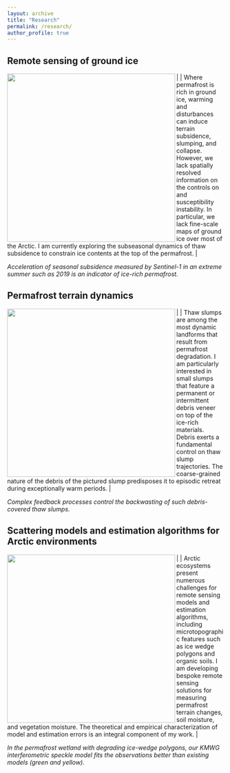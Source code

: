 ```yaml
---
layout: archive
title: "Research"
permalink: /research/
author_profile: true
---
```



## Remote sensing of ground ice

|<a href="http://szwieback.github.io/files/kivalinats.png"><img src="http://szwieback.github.io/files/kivalinats.png" align="left" width="390" ></a> | Where permafrost is rich in ground ice, warming and disturbances can induce terrain subsidence, slumping, and collapse. However, we lack spatially resolved information on the controls on and susceptibility instability. In particular, we lack fine-scale maps of ground ice over most of the Arctic. I am currently exploring the subseasonal dynamics of thaw subsidence to constrain ice contents at the top of the permafrost. |

*Acceleration of seasonal subsidence measured by Sentinel-1 in an extreme summer such as 2019 is an indicator of ice-rich permafrost.*

## Permafrost terrain dynamics

|<a href="http://szwieback.github.io/files/timbitpic.png"><img src="http://szwieback.github.io/files/timbitpic.png" align="left" width="390" ></a> | Thaw slumps are among the most dynamic landforms that result from permafrost degradation. I am particularly interested in small slumps that feature a permanent or intermittent debris veneer on top of the ice-rich materials. Debris exerts a fundamental control on thaw slump trajectories. The coarse-grained nature of the debris of the pictured slump predisposes it to episodic retreat during exceptionally warm periods. |

*Complex feedback processes control the backwasting of such debris-covered thaw slumps.*

## Scattering models and estimation algorithms for Arctic environments
|<a href="http://szwieback.github.io/files/speckle.png"><img src="http://szwieback.github.io/files/speckle.png" align="left" width="390" ></a> | Arctic ecosystems present numerous challenges for remote sensing models and estimation algorithms, including microtopographic features such as ice wedge polygons and organic soils. I am developing bespoke remote sensing solutions for measuring permafrost terrain changes, soil moisture, and vegetation moisture. The theoretical and empirical characterization of model and estimation errors is an integral component of my work.  |

*In the permafrost wetland with degrading ice-wedge polygons, our KMWG interferometric speckle model fits the observations better than existing models (green and yellow).*



